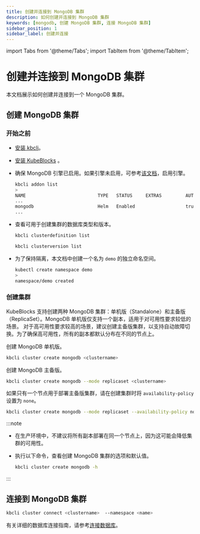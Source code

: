```yaml
---
title: 创建并连接到 MongoDB 集群
description: 如何创建并连接到 MongoDB 集群
keywords: [mongodb, 创建 MongoDB 集群, 连接 MongoDB 集群]
sidebar_position: 1
sidebar_label: 创建并连接
---
```


import Tabs from '@theme/Tabs';
import TabItem from '@theme/TabItem';

# 创建并连接到 MongoDB 集群

本文档展示如何创建并连接到一个 MongoDB 集群。

## 创建 MongoDB 集群

### 开始之前

* [安装 kbcli](./../../installation/install-with-kbcli/install-kbcli.md)。
* [安装 KubeBlocks](./../../installation/install-with-kbcli/install-kubeblocks-with-kbcli.md) 。
* 确保 MongoDB 引擎已启用。如果引擎未启用，可参考[该文档](./../../overview/database-engines-supported.md#使用引擎)，启用引擎。

   ```bash
   kbcli addon list
   >
   NAME                           TYPE   STATUS     EXTRAS         AUTO-INSTALL   INSTALLABLE-SELECTOR
   ...
   mongodb                        Helm   Enabled                   true
   ...
   ```

* 查看可用于创建集群的数据库类型和版本。

  ```bash
  kbcli clusterdefinition list

  kbcli clusterversion list
  ```

* 为了保持隔离，本文档中创建一个名为 `demo` 的独立命名空间。

  ```bash
  kubectl create namespace demo
  >
  namespace/demo created
  ```

### 创建集群

KubeBlocks 支持创建两种 MongoDB 集群：单机版（Standalone）和主备版（ReplicaSet）。MongoDB 单机版仅支持一个副本，适用于对可用性要求较低的场景。 对于高可用性要求较高的场景，建议创建主备版集群，以支持自动故障切换。为了确保高可用性，所有的副本都默认分布在不同的节点上。

创建 MongoDB 单机版。

```bash
kbcli cluster create mongodb <clustername>
```

创建 MongoDB 主备版。

```bash
kbcli cluster create mongodb --mode replicaset <clustername>
```

如果只有一个节点用于部署主备版集群，请在创建集群时将 `availability-policy` 设置为 `none`。

```bash
kbcli cluster create mongodb --mode replicaset --availability-policy none <clustername>
```

:::note

* 在生产环境中，不建议将所有副本部署在同一个节点上，因为这可能会降低集群的可用性。
* 执行以下命令，查看创建 MongoDB 集群的选项和默认值。
  
  ```bash
  kbcli cluster create mongodb -h
  ```

:::

## 连接到 MongoDB 集群

```bash
kbcli cluster connect <clustername>  --namespace <name>
```

有关详细的数据库连接指南，请参考[连接数据库](./../../create-and-connect-databases/overview-on-connect-databases.md)。
